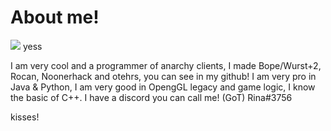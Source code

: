 # About me!

![](https://counter.gofiber.io/badge/SirRina/SirRina) yess

I am very cool and a programmer of anarchy clients, I made Bope/Wurst+2, Rocan, Noonerhack and otehrs, you can see in my github!
I am very pro in Java & Python, I am very good in OpengGL legacy and game logic, I know the basic of C++.
I have a discord you can call me!
(GoT) Rina#3756

kisses!
